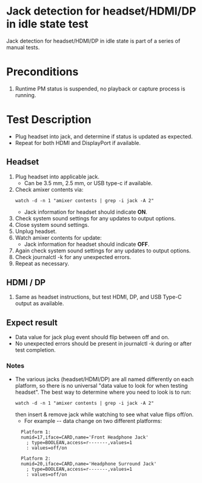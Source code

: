 # Jack detection for headset/HDMI/DP in idle state test
Jack detection for headset/HDMI/DP in idle state is part of a series of manual
tests.

# Preconditions
1. Runtime PM status is suspended, no playback or capture process is running.

# Test Description
* Plug headset into jack, and determine if status is updated as expected.
* Repeat for both HDMI and DisplayPort if available.

## Headset
1. Plug headset into applicable jack.
   - Can be 3.5 mm, 2.5 mm, or USB type-c if available.
2. Check amixer contents via:
    ```
    watch -d -n 1 "amixer contents | grep -i jack -A 2"
    ```
    - Jack information for headset should indicate **ON**.
3. Check system sound settings for any updates to output options.
4. Close system sound settings.
5. Unplug headset.
6. Watch amixer contents for update:
   - Jack information for headset should indicate **OFF**.
7. Again check system sound settings for any updates to output options.
8. Check journalctl -k for any unexpected errors.
9. Repeat as necessary.

## HDMI / DP
1. Same as headset instructions, but test HDMI, DP, and USB Type-C output as
available.

## Expect result
* Data value for jack plug event should flip between off and on.
* No unexpected errors should be present in journalctl -k during or after test
completion.

### Notes
* The various jacks (headset/HDMI/DP) are all named differently on each platform,
    so there is no universal "data value to look for when testing headset". The
    best way to determine where you need to look is to run:
    ```
    watch -d -n 1 "amixer contents | grep -i jack -A 2"
    ```
    then insert & remove jack while watching to see what value flips off/on.
    * For example -- data change on two different platforms:
    ```
      Platform 1:
      numid=17,iface=CARD,name='Front Headphone Jack'
        ; type=BOOLEAN,access=r-------,values=1
        : values=off/on
    ```
    ```
      Platform 2:
      numid=20,iface=CARD,name='Headphone Surround Jack'
        ; type=BOOLEAN,access=r-------,values=1
        : values=off/on
    ```
